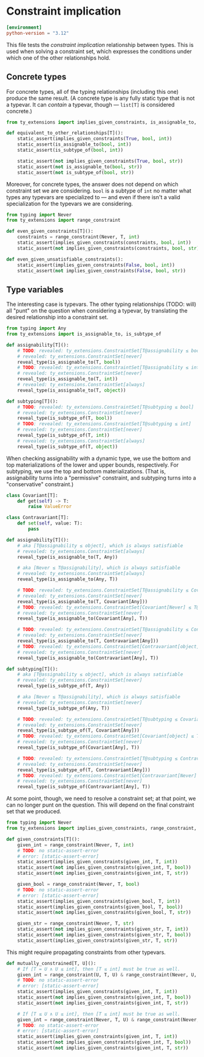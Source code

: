 # Constraint implication

```toml
[environment]
python-version = "3.12"
```

This file tests the _constraint implication_ relationship between types. This is used when solving a
constraint set, which expresses the conditions under which one of the other relationships hold.

## Concrete types

For concrete types, all of the typing relationships (including this one) produce the same result. (A
concrete type is any fully static type that is not a typevar. It can _contain_ a typevar, though —
`list[T]` is considered concrete.)

```py
from ty_extensions import implies_given_constraints, is_assignable_to, is_subtype_of, static_assert

def equivalent_to_other_relationships[T]():
    static_assert(implies_given_constraints(True, bool, int))
    static_assert(is_assignable_to(bool, int))
    static_assert(is_subtype_of(bool, int))

    static_assert(not implies_given_constraints(True, bool, str))
    static_assert(not is_assignable_to(bool, str))
    static_assert(not is_subtype_of(bool, str))
```

Moreover, for concrete types, the answer does not depend on which constraint set we are considering.
`bool` is a subtype of `int` no matter what types any typevars are specialized to — and even if
there isn't a valid specialization for the typevars we are considering.

```py
from typing import Never
from ty_extensions import range_constraint

def even_given_constraints[T]():
    constraints = range_constraint(Never, T, int)
    static_assert(implies_given_constraints(constraints, bool, int))
    static_assert(not implies_given_constraints(constraints, bool, str))

def even_given_unsatisfiable_constraints():
    static_assert(implies_given_constraints(False, bool, int))
    static_assert(not implies_given_constraints(False, bool, str))
```

## Type variables

The interesting case is typevars. The other typing relationships (TODO: will) all "punt" on the
question when considering a typevar, by translating the desired relationship into a constraint set.

```py
from typing import Any
from ty_extensions import is_assignable_to, is_subtype_of

def assignability[T]():
    # TODO: revealed: ty_extensions.ConstraintSet[T@assignability ≤ bool]
    # revealed: ty_extensions.ConstraintSet[never]
    reveal_type(is_assignable_to(T, bool))
    # TODO: revealed: ty_extensions.ConstraintSet[T@assignability ≤ int]
    # revealed: ty_extensions.ConstraintSet[never]
    reveal_type(is_assignable_to(T, int))
    # revealed: ty_extensions.ConstraintSet[always]
    reveal_type(is_assignable_to(T, object))

def subtyping[T]():
    # TODO: revealed: ty_extensions.ConstraintSet[T@subtyping ≤ bool]
    # revealed: ty_extensions.ConstraintSet[never]
    reveal_type(is_subtype_of(T, bool))
    # TODO: revealed: ty_extensions.ConstraintSet[T@subtyping ≤ int]
    # revealed: ty_extensions.ConstraintSet[never]
    reveal_type(is_subtype_of(T, int))
    # revealed: ty_extensions.ConstraintSet[always]
    reveal_type(is_subtype_of(T, object))
```

When checking assignability with a dynamic type, we use the bottom and top materializations of the
lower and upper bounds, respectively. For subtyping, we use the top and bottom materializations.
(That is, assignability turns into a "permissive" constraint, and subtyping turns into a
"conservative" constraint.)

```py
class Covariant[T]:
    def get(self) -> T:
        raise ValueError

class Contravariant[T]:
    def set(self, value: T):
        pass

def assignability[T]():
    # aka [T@assignability ≤ object], which is always satisfiable
    # revealed: ty_extensions.ConstraintSet[always]
    reveal_type(is_assignable_to(T, Any))

    # aka [Never ≤ T@assignability], which is always satisfiable
    # revealed: ty_extensions.ConstraintSet[always]
    reveal_type(is_assignable_to(Any, T))

    # TODO: revealed: ty_extensions.ConstraintSet[T@assignability ≤ Covariant[object]]
    # revealed: ty_extensions.ConstraintSet[never]
    reveal_type(is_assignable_to(T, Covariant[Any]))
    # TODO: revealed: ty_extensions.ConstraintSet[Covariant[Never] ≤ T@assignability]
    # revealed: ty_extensions.ConstraintSet[never]
    reveal_type(is_assignable_to(Covariant[Any], T))

    # TODO: revealed: ty_extensions.ConstraintSet[T@assignability ≤ Contravariant[Never]]
    # revealed: ty_extensions.ConstraintSet[never]
    reveal_type(is_assignable_to(T, Contravariant[Any]))
    # TODO: revealed: ty_extensions.ConstraintSet[Contravariant[object] ≤ T@assignability]
    # revealed: ty_extensions.ConstraintSet[never]
    reveal_type(is_assignable_to(Contravariant[Any], T))

def subtyping[T]():
    # aka [T@assignability ≤ object], which is always satisfiable
    # revealed: ty_extensions.ConstraintSet[never]
    reveal_type(is_subtype_of(T, Any))

    # aka [Never ≤ T@assignability], which is always satisfiable
    # revealed: ty_extensions.ConstraintSet[never]
    reveal_type(is_subtype_of(Any, T))

    # TODO: revealed: ty_extensions.ConstraintSet[T@subtyping ≤ Covariant[Never]]
    # revealed: ty_extensions.ConstraintSet[never]
    reveal_type(is_subtype_of(T, Covariant[Any]))
    # TODO: revealed: ty_extensions.ConstraintSet[Covariant[object] ≤ T@subtyping]
    # revealed: ty_extensions.ConstraintSet[never]
    reveal_type(is_subtype_of(Covariant[Any], T))

    # TODO: revealed: ty_extensions.ConstraintSet[T@subtyping ≤ Contravariant[object]]
    # revealed: ty_extensions.ConstraintSet[never]
    reveal_type(is_subtype_of(T, Contravariant[Any]))
    # TODO: revealed: ty_extensions.ConstraintSet[Contravariant[Never] ≤ T@subtyping]
    # revealed: ty_extensions.ConstraintSet[never]
    reveal_type(is_subtype_of(Contravariant[Any], T))
```

At some point, though, we need to resolve a constraint set; at that point, we can no longer punt on
the question. This will depend on the final constraint set that we produced.

```py
from typing import Never
from ty_extensions import implies_given_constraints, range_constraint, static_assert

def given_constraints[T]():
    given_int = range_constraint(Never, T, int)
    # TODO: no static-assert-error
    # error: [static-assert-error]
    static_assert(implies_given_constraints(given_int, T, int))
    static_assert(not implies_given_constraints(given_int, T, bool))
    static_assert(not implies_given_constraints(given_int, T, str))

    given_bool = range_constraint(Never, T, bool)
    # TODO: no static-assert-error
    # error: [static-assert-error]
    static_assert(implies_given_constraints(given_bool, T, int))
    static_assert(implies_given_constraints(given_bool, T, bool))
    static_assert(not implies_given_constraints(given_bool, T, str))

    given_str = range_constraint(Never, T, str)
    static_assert(not implies_given_constraints(given_str, T, int))
    static_assert(not implies_given_constraints(given_str, T, bool))
    static_assert(implies_given_constraints(given_str, T, str))
```

This might require propagating constraints from other typevars.

```py
def mutually_constrained[T, U]():
    # If [T = U ∧ U ≤ int], then [T ≤ int] must be true as well.
    given_int = range_constraint(U, T, U) & range_constraint(Never, U, int)
    # TODO: no static-assert-error
    # error: [static-assert-error]
    static_assert(implies_given_constraints(given_int, T, int))
    static_assert(not implies_given_constraints(given_int, T, bool))
    static_assert(not implies_given_constraints(given_int, T, str))

    # If [T ≤ U ∧ U ≤ int], then [T ≤ int] must be true as well.
    given_int = range_constraint(Never, T, U) & range_constraint(Never, U, int)
    # TODO: no static-assert-error
    # error: [static-assert-error]
    static_assert(implies_given_constraints(given_int, T, int))
    static_assert(not implies_given_constraints(given_int, T, bool))
    static_assert(not implies_given_constraints(given_int, T, str))
```
